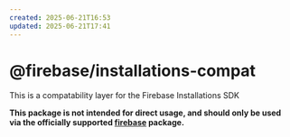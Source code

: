 ```yaml
---
created: 2025-06-21T16:53
updated: 2025-06-21T17:41
---
```

# @firebase/installations-compat

This is a compatability layer  for the Firebase Installations SDK

**This package is not intended for direct usage, and should only be used via the officially supported [firebase](https://www.npmjs.com/package/firebase) package.**